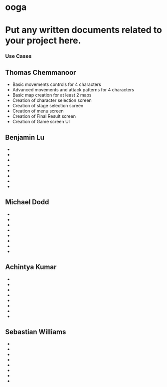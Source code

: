 
# ooga

Put any written documents related to your project here.
=======
### Use Cases

## Thomas Chemmanoor
* Basic movements controls for 4 characters
* Advanced movements and attack patterns for 4 characters
* Basic map creation for at least 2 maps
* Creation of character selection screen
* Creation of stage selection screen
* Creation of menu screen
* Creation of Final Result screen
* Creation of Game screen UI

## Benjamin Lu
* 
* 
*
*
* 
* 
*
*

## Michael Dodd
* 
* 
*
*
* 
* 
*
*

## Achintya Kumar
* 
* 
*
*
* 
* 
*
*

## Sebastian Williams
* 
* 
*
*
* 
* 
*
*

